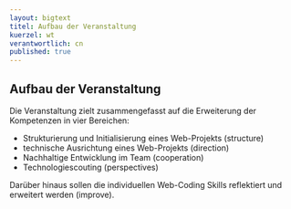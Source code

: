 ```yaml
---
layout: bigtext
titel: Aufbau der Veranstaltung
kuerzel: wt
verantwortlich: cn
published: true
---
```


## Aufbau der Veranstaltung

Die Veranstaltung zielt zusammengefasst auf die Erweiterung der Kompetenzen in vier Bereichen:
- Strukturierung und Initialisierung eines Web-Projekts (structure)
- technische Ausrichtung eines Web-Projekts (direction)
- Nachhaltige Entwicklung im Team (cooperation)
- Technologiescouting (perspectives)

Darüber hinaus sollen die individuellen Web-Coding Skills reflektiert und erweitert werden (improve).